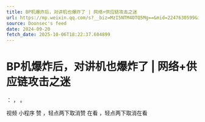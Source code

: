 ```yaml
---
title: BP机爆炸后，对讲机也爆炸了 | 网络+供应链攻击之迷
url: https://mp.weixin.qq.com/s?__biz=MzI5NTM4OTQ5Mg==&mid=2247630599&idx=5&sn=14242a639d664f0fe7d25a25f4af14aa
source: Doonsec's feed
date: 2024-09-20
fetch_date: 2025-10-06T18:22:37.604899
---
```


# BP机爆炸后，对讲机也爆炸了 | 网络+供应链攻击之迷

：
，
。

视频
小程序
赞
，轻点两下取消赞
在看
，轻点两下取消在看